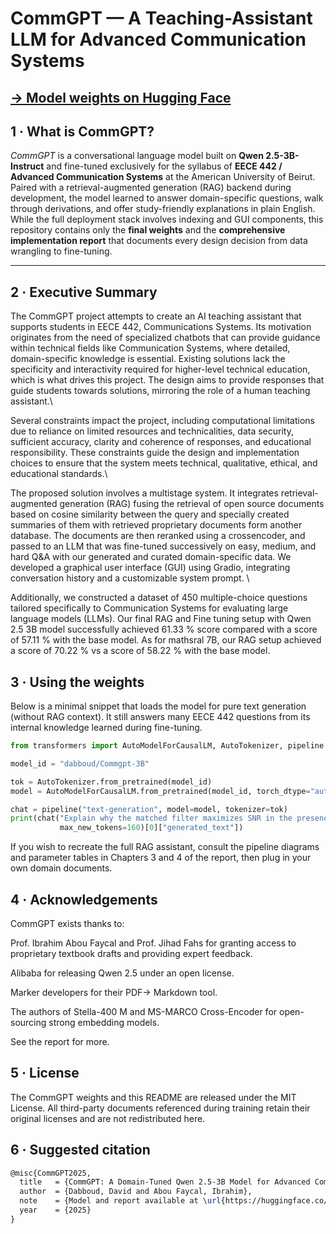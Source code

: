 # CommGPT — A Teaching-Assistant LLM for Advanced Communication Systems

[**→ Model weights on Hugging Face**](https://huggingface.co/dabboud/Commgpt-3B)
---

## 1 · What is CommGPT?

*CommGPT* is a conversational language model built on **Qwen 2.5-3B-Instruct** and fine-tuned exclusively for the syllabus of **EECE 442 / Advanced Communication Systems** at the American University of Beirut.  Paired with a retrieval-augmented generation (RAG) backend during development, the model learned to answer domain-specific questions, walk through derivations, and offer study-friendly explanations in plain English.  While the full deployment stack involves indexing and GUI components, this repository contains only the **final weights** and the **comprehensive implementation report** that documents every design decision from data wrangling to fine-tuning.

---

## 2 · Executive Summary

The CommGPT project attempts to create an AI teaching assistant that supports students in EECE 442, Communications Systems. Its motivation originates from the need of specialized chatbots that can provide guidance within technical fields like Communication Systems, where detailed, domain-specific knowledge is essential. Existing solutions lack the specificity and interactivity required for higher-level technical education, which is what drives this project. The design aims to provide responses that guide students towards solutions, mirroring the role of a human teaching assistant.\\

Several constraints impact the project, including computational limitations due to reliance on limited resources and technicalities, data security, sufficient accuracy, clarity and coherence of responses, and educational responsibility. These constraints guide the design and implementation choices to ensure that the system meets technical, qualitative, ethical, and educational standards.\\

The proposed solution involves a multistage system. It integrates retrieval-augmented generation (RAG) fusing the retrieval of open source documents based on cosine similarity between the query and specially created summaries of them with retrieved proprietary documents form another database. The documents are then reranked using a crossencoder, and
passed to an LLM that was fine-tuned successively on easy, medium, and hard Q\&A with our generated and curated domain-specific data. We developed a graphical user interface (GUI) using Gradio, integrating conversation history and a customizable system prompt. \\

Additionally, we constructed a dataset of 450 multiple-choice questions tailored specifically to Communication Systems for evaluating large language models (LLMs). 
Our final RAG and Fine tuning setup with Qwen 2.5 3B model successfully achieved 61.33 \% score compared with a score of 57.11 \% with the base model. As for mathsral 7B, our RAG setup achieved a score of 70.22 \% vs a score of 58.22 \% with the base model. 


## 3 · Using the weights

Below is a minimal snippet that loads the model for pure text generation (without RAG context).  It still answers many EECE 442 questions from its internal knowledge learned during fine-tuning.

```python
from transformers import AutoModelForCausalLM, AutoTokenizer, pipeline

model_id = "dabboud/Commgpt-3B"

tok = AutoTokenizer.from_pretrained(model_id)
model = AutoModelForCausalLM.from_pretrained(model_id, torch_dtype="auto")

chat = pipeline("text-generation", model=model, tokenizer=tok)
print(chat("Explain why the matched filter maximizes SNR in the presence of AWGN.",
           max_new_tokens=160)[0]["generated_text"])

```

If you wish to recreate the full RAG assistant, consult the pipeline diagrams and parameter tables in Chapters 3 and 4 of the report, then plug in your own domain documents.

## 4 · Acknowledgements
CommGPT exists thanks to:

Prof. Ibrahim Abou Faycal and Prof. Jihad Fahs for granting access to proprietary textbook drafts and providing expert feedback.

Alibaba for releasing Qwen 2.5 under an open license.

Marker developers for their PDF→ Markdown tool.

The authors of Stella-400 M and MS-MARCO Cross-Encoder for open-sourcing strong embedding models.

See the report for more. 

## 5 · License
The CommGPT weights and this README are released under the MIT License.
All third-party documents referenced during training retain their original licenses and are not redistributed here.

## 6 · Suggested citation

```latex
@misc{CommGPT2025,
  title   = {CommGPT: A Domain-Tuned Qwen 2.5-3B Model for Advanced Communication Systems},
  author  = {Dabboud, David and Abou Faycal, Ibrahim},
  note    = {Model and report available at \url{https://huggingface.co/dabboud/Commgpt-3B}},
  year    = {2025}
}
```

